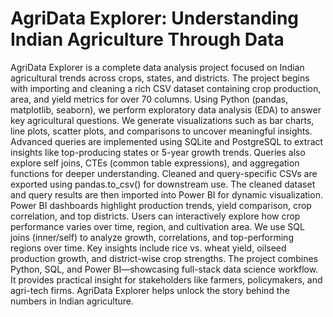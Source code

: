 # AgriData Explorer: Understanding Indian Agriculture Through Data
AgriData Explorer is a complete data analysis project focused on Indian agricultural trends across crops, states, and districts.
The project begins with importing and cleaning a rich CSV dataset containing crop production, area, and yield metrics for over 70 columns.
Using Python (pandas, matplotlib, seaborn), we perform exploratory data analysis (EDA) to answer key agricultural questions.
We generate visualizations such as bar charts, line plots, scatter plots, and comparisons to uncover meaningful insights.
Advanced queries are implemented using SQLite and PostgreSQL to extract insights like top-producing states or 5-year growth trends.
Queries also explore self joins, CTEs (common table expressions), and aggregation functions for deeper understanding.
Cleaned and query-specific CSVs are exported using pandas.to_csv() for downstream use.
The cleaned dataset and query results are then imported into Power BI for dynamic visualization.
Power BI dashboards highlight production trends, yield comparison, crop correlation, and top districts.
Users can interactively explore how crop performance varies over time, region, and cultivation area.
We use SQL joins (inner/self) to analyze growth, correlations, and top-performing regions over time.
Key insights include rice vs. wheat yield, oilseed production growth, and district-wise crop strengths.
The project combines Python, SQL, and Power BI—showcasing full-stack data science workflow.
It provides practical insight for stakeholders like farmers, policymakers, and agri-tech firms.
AgriData Explorer helps unlock the story behind the numbers in Indian agriculture.

